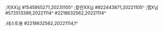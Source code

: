 ;치XX님
#1545955271,20231105^
;칼란XX님
#922443871,20221105^
;팹X님
#572513389,20221114^
#2218632562,20221114^

;테스트용
#2218632562,20221114,1^
